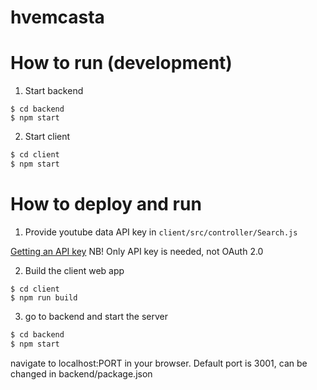 # hvemcasta

# How to run (development)

1. Start backend
```
$ cd backend
$ npm start
```
2. Start client
```bash
$ cd client
$ npm start
```

# How to deploy and run

1. Provide youtube data API key in `client/src/controller/Search.js`

[Getting an API key](https://developers.google.com/youtube/registering_an_application) NB! Only API key is needed, not OAuth 2.0

2. Build the client web app
```
$ cd client
$ npm run build
```
3. go to backend and start the server
```bash
$ cd backend
$ npm start
```

navigate to localhost:PORT in your browser.
Default port is 3001, can be changed in backend/package.json
